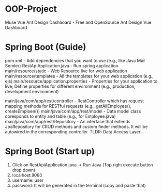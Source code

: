 # OOP-Project
Muse Vue Ant Design Dashboard - Free and OpenSource Ant Design Vue Dashboard

# Spring Boot (Guide)
pom.xml - Add dependencies that you want to use (e.g., like Java Mail Sender)
RestApiApplication.java - Run spring application
main/resource/static - Web Resource live for web application
main/resource/templates - All the templates for your web application (e.g., ejs)
main/resource/application.properties - Properties for your application to live; Define properties for different environment (e.g., production, development environment)

main/java/com/app/rest/controller - RestController which has request mapping methods for RESTful requests (e.g., getAllEmployee(), createEmploee())
main/java/com/app/rest/model - Data model class coresponds to entity and table (e.g., for Employee.java)
main/java/com/app/rest/Repository - An interface that extends JpaRepository for CRUD methods and custom finder methods. It will be autowired in the corresponding controller. TLDR: Data Access Layer

# Spring Boot (Start up)
1. Click on RestApiApplication.java -> Run Java (Top right execute button drop down)
2. localhost:8080
3. username: user
4. password: It will be generated in the terminal (copy and paste that)